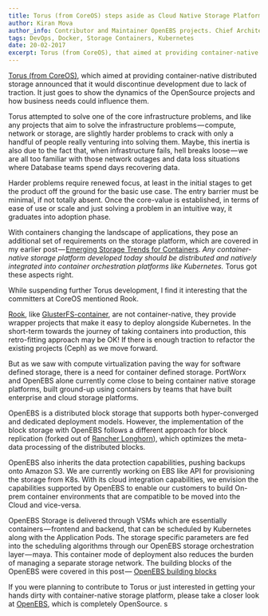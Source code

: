 ```yaml
---
title: Torus (from CoreOS) steps aside as Cloud Native Storage Platform. What now?
author: Kiran Mova
author_info: Contributor and Maintainer OpenEBS projects. Chief Architect MayaData. Kiran leads overall architecture & is responsible for architecting, solution design & customer adoption of OpenEBS.
tags: DevOps, Docker, Storage Containers, Kubernetes
date: 20-02-2017
excerpt: Torus (from CoreOS), that aimed at providing container-native distributed storage announced that it would discontinue development due to lack of traction.
---
```


[Torus (from CoreOS)](https://github.com/coreos/torus), which aimed at providing container-native distributed storage announced that it would discontinue development due to lack of traction. It just goes to show the dynamics of the OpenSource projects and how business needs could influence them.

Torus attempted to solve one of the core infrastructure problems, and like any projects that aim to solve the infrastructure problems — compute, network or storage, are slightly harder problems to crack with only a handful of people really venturing into solving them. Maybe, this inertia is also due to the fact that, when infrastructure fails, hell breaks loose — we are all too familiar with those network outages and data loss situations where Database teams spend days recovering data.

Harder problems require renewed focus, at least in the initial stages to get the product off the ground for the basic use case. The entry barrier must be minimal, if not totally absent. Once the core-value is established, in terms of ease of use or scale and just solving a problem in an intuitive way, it graduates into adoption phase.

With containers changing the landscape of applications, they pose an additional set of requirements on the storage platform, which are covered in my earlier post — [Emerging Storage Trends for Containers](https://blog.openebs.io/emerging-storage-trends-for-containers-4970e4c51de#.ep5wl2u0z). *Any container-native storage platform developed today should be distributed and natively integrated into container orchestration platforms like Kubernetes.* Torus got these aspects right.

While suspending further Torus development, I find it interesting that the committers at CoreOS mentioned Rook.

[Rook](https://github.com/rook/rook), like [GlusterFS-container](https://github.com/gluster/gluster-containers), are not container-native, they provide wrapper projects that make it easy to deploy alongside Kubernetes. In the short-term towards the journey of taking containers into production, this retro-fitting approach may be OK! If there is enough traction to refactor the existing projects (Ceph) as we move forward.

But as we saw with compute virtualization paving the way for software defined storage, there is a need for container defined storage. PortWorx and OpenEBS alone currently come close to being container native storage platforms, built ground-up using containers by teams that have built enterprise and cloud storage platforms.

OpenEBS is a distributed block storage that supports both hyper-converged and dedicated deployment models. However, the implementation of the block storage with OpenEBS follows a different approach for block replication (forked out of [Rancher Longhorn](https://github.com/rancher/longhorn)), which optimizes the meta-data processing of the distributed blocks.

OpenEBS also inherits the data protection capabilities, pushing backups onto Amazon S3. We are currently working on EBS like API for provisioning the storage from K8s. With its cloud integration capabilities, we envision the capabilities supported by OpenEBS to enable our customers to build On-prem container environments that are compatible to be moved into the Cloud and vice-versa.

OpenEBS Storage is delivered through VSMs which are essentially containers — frontend and backend, that can be scheduled by Kubernetes along with the Application Pods. The storage specific parameters are fed into the scheduling algorithms through our OpenEBS storage orchestration layer — maya. This container mode of deployment also reduces the burden of managing a separate storage network. The building blocks of the OpenEBS were covered in this post — [OpenEBS building blocks](https://blog.openebs.io/openebs-building-blocks-rancher-longhorn-b8928b5921fa#.r7kzqlucd)

If you were planning to contribute to Torus or just interested in getting your hands dirty with container-native storage platform, please take a closer look at [OpenEBS](https://github.com/openebs/openebs), which is completely OpenSource.
s